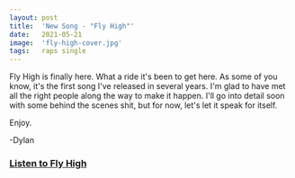 ```yaml
---
layout: post
title:  'New Song - "Fly High"'
date:   2021-05-21
image:  'fly-high-cover.jpg'
tags:   raps single 
---
```


Fly High is finally here. What a ride it's been to get here. As some of you know, it's the first song I've released in several years. I'm glad to have met all the right people along the way to make it happen. I'll go into detail soon with some behind the scenes shit, but for now, let's let it speak for itself. 

Enjoy. 

-Dylan

### [Listen to Fly High](https://songwhip.com/dylanhand/fly-high)